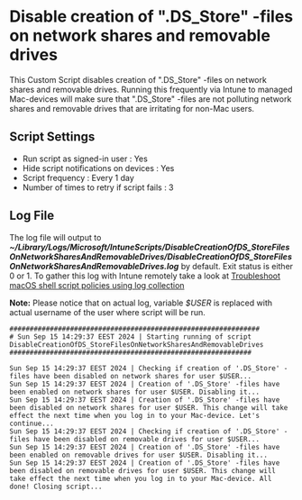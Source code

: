 # Disable creation of ".DS_Store" -files on network shares and removable drives
This Custom Script disables creation of ".DS_Store" -files on network shares and removable drives. Running this frequently via Intune to managed Mac-devices will make sure that ".DS_Store" -files are not polluting network shares and removable drives that are irritating for non-Mac users.

## Script Settings

- Run script as signed-in user : Yes
- Hide script notifications on devices : Yes
- Script frequency : Every 1 day
- Number of times to retry if script fails : 3

## Log File

The log file will output to ***~/Library/Logs/Microsoft/IntuneScripts/DisableCreationOfDS_StoreFilesOnNetworkSharesAndRemovableDrives/DisableCreationOfDS_StoreFilesOnNetworkSharesAndRemovableDrives.log*** by default. Exit status is either 0 or 1. To gather this log with Intune remotely take a look at  [Troubleshoot macOS shell script policies using log collection](https://docs.microsoft.com/en-us/mem/intune/apps/macos-shell-scripts#troubleshoot-macos-shell-script-policies-using-log-collection)

**Note:** Please notice that on actual log, variable *$USER* is replaced with actual username of the user where script will be run.

```
##############################################################
# Sun Sep 15 14:29:37 EEST 2024 | Starting running of script DisableCreationOfDS_StoreFilesOnNetworkSharesAndRemovableDrives
############################################################

Sun Sep 15 14:29:37 EEST 2024 | Checking if creation of '.DS_Store' -files have been disabled on network shares for user $USER...
Sun Sep 15 14:29:37 EEST 2024 | Creation of '.DS_Store' -files have been enabled on network shares for user $USER. Disabling it...
Sun Sep 15 14:29:37 EEST 2024 | Creation of '.DS_Store' -files have been disabled on network shares for user $USER. This change will take effect the next time when you log in to your Mac-device. Let's continue...
Sun Sep 15 14:29:37 EEST 2024 | Checking if creation of '.DS_Store' -files have been disabled on removable drives for user $USER...
Sun Sep 15 14:29:37 EEST 2024 | Creation of '.DS_Store' -files have been enabled on removable drives for user $USER. Disabling it...
Sun Sep 15 14:29:37 EEST 2024 | Creation of '.DS_Store' -files have been disabled on removable drives for user $USER. This change will take effect the next time when you log in to your Mac-device. All done! Closing script...
```
